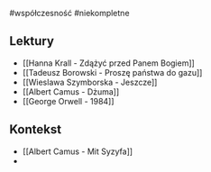 #współczesność #niekompletne 

## Lektury

- [[Hanna Krall - Zdążyć przed Panem Bogiem]]
- [[Tadeusz Borowski - Proszę państwa do gazu]]
- [[Wieslawa Szymborska - Jeszcze]]
- [[Albert Camus - Dżuma]]
- [[George Orwell - 1984]]


## Kontekst
- [[Albert Camus - Mit Syzyfa]]
- 